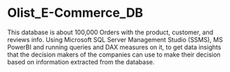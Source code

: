 # Olist_E-Commerce_DB
This database is about 100,000 Orders with the product, customer, and reviews info. Using Microsoft SQL Server Management Studio (SSMS), MS PowerBI and running queries and DAX measures on it, to get data insights that the decision makers of the companies can use to make their decision based on information extracted from the database.
